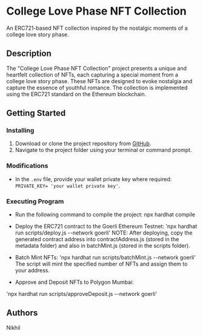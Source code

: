 # College Love Phase NFT Collection

An ERC721-based NFT collection inspired by the nostalgic moments of a college love story phase.

## Description

The "College Love Phase NFT Collection" project presents a unique and heartfelt collection of NFTs, each capturing a special moment from a college love story phase. These NFTs are designed to evoke nostalgia and capture the essence of youthful romance. The collection is implemented using the ERC721 standard on the Ethereum blockchain.

## Getting Started

### Installing

1. Download or clone the project repository from [GitHub](https://github.com/nikhil/college-love-nfts).
2. Navigate to the project folder using your terminal or command prompt.

### Modifications

- In the `.env` file, provide your wallet private key where required: `PRIVATE_KEY= 'your wallet private key'`.

### Executing Program

 - Run the following command to compile the project:
   npx hardhat compile
 - Deploy the ERC721 contract to the Goerli Ethereum Testnet:
'npx hardhat run scripts/deploy.js --network goerli'
NOTE: After deploying, copy the generated contract address into contractAddress.js (stored in the metadata folder) and also in batchMint.js (stored in the scripts folder).

 - Batch Mint NFTs:
'npx hardhat run scripts/batchMint.js --network goerli'
The script will mint the specified number of NFTs and assign them to your address.

 - Approve and Deposit NFTs to Polygon Mumbai:


'npx hardhat run scripts/approveDeposit.js --network goerli'
## Authors
Nikhil

